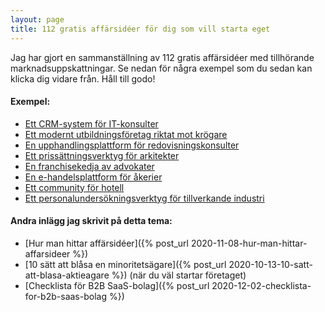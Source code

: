 ```yaml
---
layout: page
title: 112 gratis affärsidéer för dig som vill starta eget
---
```

Jag har gjort en sammanställning av 112 gratis affärsidéer med tillhörande marknadsuppskattningar. Se nedan för några exempel som du sedan kan klicka dig vidare från. Håll till godo!

#### Exempel:
- [Ett CRM-system för IT-konsulter](/affarsideer/ett-crm-system-for-it-konsulter/)
- [Ett modernt utbildningsföretag riktat mot krögare](/affarsideer/ett-modernt-utbildningsforetag-riktat-mot-krogare/)
- [En upphandlingsplattform för redovisningskonsulter](/affarsideer/en-upphandlingsplattform-for-redovisningskonsulter/)
- [Ett prissättningsverktyg för arkitekter](/affarsideer/ett-prissattningsverktyg-for-arkitekter/)
- [En franchisekedja av advokater](/affarsideer/en-franchisekedja-av-advokater/)
- [En e-handelsplattform för åkerier](/affarsideer/en-e-handelsplattform-for-akerier/)
- [Ett community för hotell](/affarsideer/ett-community-for-hotell/)
- [Ett personalundersökningsverktyg för tillverkande industri](/affarsideer/ett-personalundersokningsverktyg-for-tillverkande-industri/)

#### Andra inlägg jag skrivit på detta tema:
- [Hur man hittar affärsidéer]({% post_url 2020-11-08-hur-man-hittar-affarsideer %})
- [10 sätt att blåsa en minoritetsägare]({% post_url 2020-10-13-10-satt-att-blasa-aktieagare %}) (när du väl startar företaget)
- [Checklista för B2B SaaS-bolag]({% post_url 2020-12-02-checklista-for-b2b-saas-bolag %})

